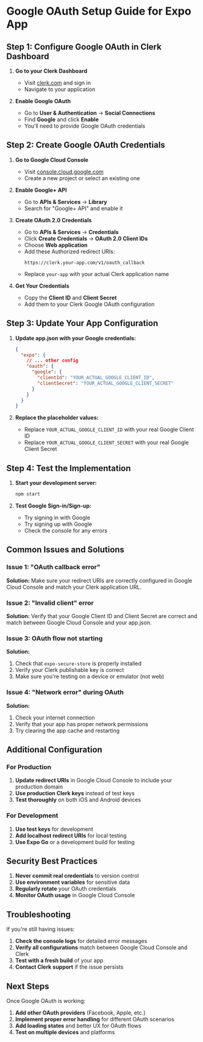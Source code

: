 # Google OAuth Setup Guide for Expo App

## Step 1: Configure Google OAuth in Clerk Dashboard

1. **Go to your Clerk Dashboard**
   - Visit [clerk.com](https://clerk.com) and sign in
   - Navigate to your application

2. **Enable Google OAuth**
   - Go to **User & Authentication** → **Social Connections**
   - Find **Google** and click **Enable**
   - You'll need to provide Google OAuth credentials

## Step 2: Create Google OAuth Credentials

1. **Go to Google Cloud Console**
   - Visit [console.cloud.google.com](https://console.cloud.google.com)
   - Create a new project or select an existing one

2. **Enable Google+ API**
   - Go to **APIs & Services** → **Library**
   - Search for "Google+ API" and enable it

3. **Create OAuth 2.0 Credentials**
   - Go to **APIs & Services** → **Credentials**
   - Click **Create Credentials** → **OAuth 2.0 Client IDs**
   - Choose **Web application**
   - Add these Authorized redirect URIs:
     ```
     https://clerk.your-app.com/v1/oauth_callback
     ```
   - Replace `your-app` with your actual Clerk application name

4. **Get Your Credentials**
   - Copy the **Client ID** and **Client Secret**
   - Add them to your Clerk Google OAuth configuration

## Step 3: Update Your App Configuration

1. **Update app.json with your Google credentials:**
   ```json
   {
     "expo": {
       // ... other config
       "oauth": {
         "google": {
           "clientId": "YOUR_ACTUAL_GOOGLE_CLIENT_ID",
           "clientSecret": "YOUR_ACTUAL_GOOGLE_CLIENT_SECRET"
         }
       }
     }
   }
   ```

2. **Replace the placeholder values:**
   - Replace `YOUR_ACTUAL_GOOGLE_CLIENT_ID` with your real Google Client ID
   - Replace `YOUR_ACTUAL_GOOGLE_CLIENT_SECRET` with your real Google Client Secret

## Step 4: Test the Implementation

1. **Start your development server:**
   ```bash
   npm start
   ```

2. **Test Google Sign-in/Sign-up:**
   - Try signing in with Google
   - Try signing up with Google
   - Check the console for any errors

## Common Issues and Solutions

### Issue 1: "OAuth callback error"
**Solution:** Make sure your redirect URIs are correctly configured in Google Cloud Console and match your Clerk application URL.

### Issue 2: "Invalid client" error
**Solution:** Verify that your Google Client ID and Client Secret are correct and match between Google Cloud Console and your app.json.

### Issue 3: OAuth flow not starting
**Solution:** 
1. Check that `expo-secure-store` is properly installed
2. Verify your Clerk publishable key is correct
3. Make sure you're testing on a device or emulator (not web)

### Issue 4: "Network error" during OAuth
**Solution:**
1. Check your internet connection
2. Verify that your app has proper network permissions
3. Try clearing the app cache and restarting

## Additional Configuration

### For Production
1. **Update redirect URIs** in Google Cloud Console to include your production domain
2. **Use production Clerk keys** instead of test keys
3. **Test thoroughly** on both iOS and Android devices

### For Development
1. **Use test keys** for development
2. **Add localhost redirect URIs** for local testing
3. **Use Expo Go** or a development build for testing

## Security Best Practices

1. **Never commit real credentials** to version control
2. **Use environment variables** for sensitive data
3. **Regularly rotate** your OAuth credentials
4. **Monitor OAuth usage** in Google Cloud Console

## Troubleshooting

If you're still having issues:

1. **Check the console logs** for detailed error messages
2. **Verify all configurations** match between Google Cloud Console and Clerk
3. **Test with a fresh build** of your app
4. **Contact Clerk support** if the issue persists

## Next Steps

Once Google OAuth is working:

1. **Add other OAuth providers** (Facebook, Apple, etc.)
2. **Implement proper error handling** for different OAuth scenarios
3. **Add loading states** and better UX for OAuth flows
4. **Test on multiple devices** and platforms 